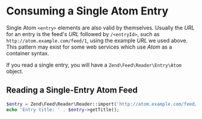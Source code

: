 # Consuming a Single Atom Entry

Single Atom `<entry>` elements are also valid by themselves. Usually the *URL* for an entry is the
feed's *URL* followed by `/<entryId>`, such as `http://atom.example.com/feed/1`, using the example
*URL* we used above. This pattern may exist for some web services which use *Atom* as a container
syntax.

If you read a single entry, you will have a `Zend\Feed\Reader\Entry\Atom` object.

## Reading a Single-Entry Atom Feed

```php
$entry = Zend\Feed\Reader\Reader::import('http://atom.example.com/feed/1');
echo 'Entry title: ' . $entry->getTitle();
```

